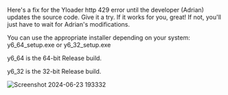 Here's a fix for the Yloader http 429 error until the developer (Adrian) updates the source code.
Give it a try. If it works for you, great! If not, you'll just have to wait for Adrian's modifications.

You can use the appropriate installer depending on your system:
y6_64_setup.exe or y6_32_setup.exe

y6_64 is the 64-bit Release build.

y6_32 is the 32-bit Release build.



![Screenshot 2024-06-23 193332](https://github.com/BoulderLou/YloaderTmpFix20240622/assets/17059687/c6721178-9403-4d93-b3c9-9615e6d1b2e4)
